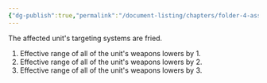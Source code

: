 ```yaml
---
{"dg-publish":true,"permalink":"/document-listing/chapters/folder-4-assembly/weapon-new-folder-main/damage-tags-folder/tag-emp-debilitations/debilitation-2/"}
---
```


The affected unit's targeting systems are fried.
1. Effective range of all of the unit's weapons lowers by 1.
2. Effective range of all of the unit's weapons lowers by 2.
3. Effective range of all of the unit's weapons lowers by 3.